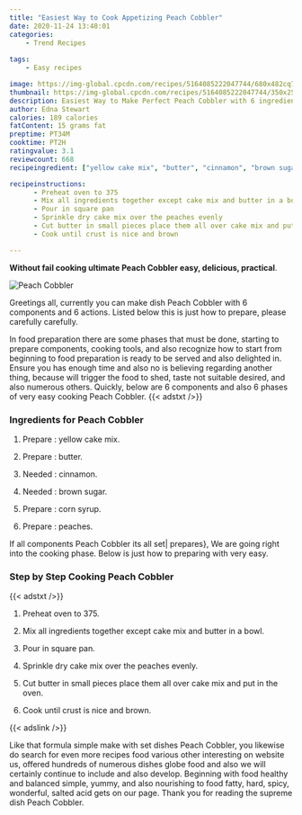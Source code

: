 ```yaml
---
title: "Easiest Way to Cook Appetizing Peach Cobbler"
date: 2020-11-24 13:48:01
categories:
    - Trend Recipes
    
tags:
    - Easy recipes

image: https://img-global.cpcdn.com/recipes/5164085222047744/680x482cq70/peach-cobbler-recipe-main-photo.jpg
thumbnail: https://img-global.cpcdn.com/recipes/5164085222047744/350x250cq70/peach-cobbler-recipe-main-photo.jpg
description: Easiest Way to Make Perfect Peach Cobbler with 6 ingredients and 6 stages of easy cooking.
author: Edna Stewart
calories: 189 calories
fatContent: 15 grams fat
preptime: PT34M
cooktime: PT2H
ratingvalue: 3.1
reviewcount: 668
recipeingredient: ["yellow cake mix", "butter", "cinnamon", "brown sugar", "corn syrup", "peaches"]

recipeinstructions: 
      - Preheat oven to 375 
      - Mix all ingredients together except cake mix and butter in a bowl 
      - Pour in square pan 
      - Sprinkle dry cake mix over the peaches evenly 
      - Cut butter in small pieces place them all over cake mix and put in the oven 
      - Cook until crust is nice and brown

---
```




**Without fail cooking ultimate Peach Cobbler easy, delicious, practical**. 


![Peach Cobbler](https://img-global.cpcdn.com/recipes/5164085222047744/680x482cq70/peach-cobbler-recipe-main-photo.jpg "Peach Cobbler")




Greetings all, currently you can make dish Peach Cobbler with 6 components and 6 actions. Listed below this is just how to prepare, please carefully carefully.

In food preparation there are some phases that must be done, starting to prepare components, cooking tools, and also recognize how to start from beginning to food preparation is ready to be served and also delighted in. Ensure you has enough time and also no is believing regarding another thing, because will trigger the food to shed, taste not suitable desired, and also numerous others. Quickly, below are 6 components and also 6 phases of very easy cooking Peach Cobbler.
{{< adstxt />}}

### Ingredients for Peach Cobbler


1. Prepare  : yellow cake mix.

1. Prepare  : butter.

1. Needed  : cinnamon.

1. Needed  : brown sugar.

1. Prepare  : corn syrup.

1. Prepare  : peaches.



If all components Peach Cobbler its all set| prepares}, We are going right into the cooking phase. Below is just how to preparing with very easy.

### Step by Step Cooking Peach Cobbler

{{< adstxt />}}


1. Preheat oven to 375.



1. Mix all ingredients together except cake mix and butter in a bowl.



1. Pour in square pan.



1. Sprinkle dry cake mix over the peaches evenly.



1. Cut butter in small pieces place them all over cake mix and put in the oven.



1. Cook until crust is nice and brown.





{{< adslink />}}

Like that formula simple make with set dishes Peach Cobbler, you likewise do search for even more recipes food various other interesting on website us, offered hundreds of numerous dishes globe food and also we will certainly continue to include and also develop. Beginning with food healthy and balanced simple, yummy, and also nourishing to food fatty, hard, spicy, wonderful, salted acid gets on our page. Thank you for reading the supreme dish Peach Cobbler.
